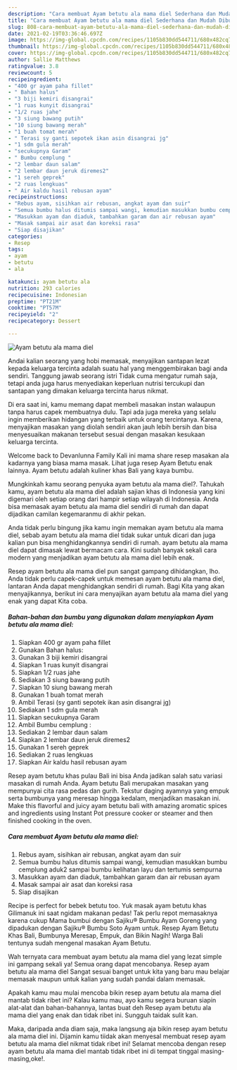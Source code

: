 ```yaml
---
description: "Cara membuat Ayam betutu ala mama diel Sederhana dan Mudah Dibuat"
title: "Cara membuat Ayam betutu ala mama diel Sederhana dan Mudah Dibuat"
slug: 808-cara-membuat-ayam-betutu-ala-mama-diel-sederhana-dan-mudah-dibuat
date: 2021-02-19T03:36:46.697Z
image: https://img-global.cpcdn.com/recipes/1105b830dd544711/680x482cq70/ayam-betutu-ala-mama-diel-foto-resep-utama.jpg
thumbnail: https://img-global.cpcdn.com/recipes/1105b830dd544711/680x482cq70/ayam-betutu-ala-mama-diel-foto-resep-utama.jpg
cover: https://img-global.cpcdn.com/recipes/1105b830dd544711/680x482cq70/ayam-betutu-ala-mama-diel-foto-resep-utama.jpg
author: Sallie Matthews
ratingvalue: 3.8
reviewcount: 5
recipeingredient:
- "400 gr ayam paha fillet"
- " Bahan halus"
- "3 biji kemiri disangrai"
- "1 ruas kunyit disangrai"
- "1/2 ruas jahe"
- "3 siung bawang putih"
- "10 siung bawang merah"
- "1 buah tomat merah"
- " Terasi sy ganti sepotek ikan asin disangrai jg"
- "1 sdm gula merah"
- "secukupnya Garam"
- " Bumbu cemplung "
- "2 lembar daun salam"
- "2 lembar daun jeruk diremes2"
- "1 sereh geprek"
- "2 ruas lengkuas"
- " Air kaldu hasil rebusan ayam"
recipeinstructions:
- "Rebus ayam, sisihkan air rebusan, angkat ayam dan suir"
- "Semua bumbu halus ditumis sampai wangi, kemudian masukkan bumbu cemplung aduk2 sampai bumbu kelihatan layu dan tertumis sempurna"
- "Masukkan ayam dan diaduk, tambahkan garam dan air rebusan ayam"
- "Masak sampai air asat dan koreksi rasa"
- "Siap disajikan"
categories:
- Resep
tags:
- ayam
- betutu
- ala

katakunci: ayam betutu ala 
nutrition: 293 calories
recipecuisine: Indonesian
preptime: "PT21M"
cooktime: "PT57M"
recipeyield: "2"
recipecategory: Dessert

---
```



![Ayam betutu ala mama diel](https://img-global.cpcdn.com/recipes/1105b830dd544711/680x482cq70/ayam-betutu-ala-mama-diel-foto-resep-utama.jpg)

Andai kalian seorang yang hobi memasak, menyajikan santapan lezat kepada keluarga tercinta adalah suatu hal yang menggembirakan bagi anda sendiri. Tanggung jawab seorang istri Tidak cuma mengatur rumah saja, tetapi anda juga harus menyediakan keperluan nutrisi tercukupi dan santapan yang dimakan keluarga tercinta harus nikmat.

Di era  saat ini, kamu memang dapat membeli masakan instan walaupun tanpa harus capek membuatnya dulu. Tapi ada juga mereka yang selalu ingin memberikan hidangan yang terbaik untuk orang tercintanya. Karena, menyajikan masakan yang diolah sendiri akan jauh lebih bersih dan bisa menyesuaikan makanan tersebut sesuai dengan masakan kesukaan keluarga tercinta. 

Welcome back to Devanlunna Family Kali ini mama share resep masakan ala kadarnya yang biasa mama masak. Lihat juga resep Ayam Betutu enak lainnya. Ayam betutu adalah kuliner khas Bali yang kaya bumbu.

Mungkinkah kamu seorang penyuka ayam betutu ala mama diel?. Tahukah kamu, ayam betutu ala mama diel adalah sajian khas di Indonesia yang kini digemari oleh setiap orang dari hampir setiap wilayah di Indonesia. Anda bisa memasak ayam betutu ala mama diel sendiri di rumah dan dapat dijadikan camilan kegemaranmu di akhir pekan.

Anda tidak perlu bingung jika kamu ingin memakan ayam betutu ala mama diel, sebab ayam betutu ala mama diel tidak sukar untuk dicari dan juga kalian pun bisa menghidangkannya sendiri di rumah. ayam betutu ala mama diel dapat dimasak lewat bermacam cara. Kini sudah banyak sekali cara modern yang menjadikan ayam betutu ala mama diel lebih enak.

Resep ayam betutu ala mama diel pun sangat gampang dihidangkan, lho. Anda tidak perlu capek-capek untuk memesan ayam betutu ala mama diel, lantaran Anda dapat menghidangkan sendiri di rumah. Bagi Kita yang akan menyajikannya, berikut ini cara menyajikan ayam betutu ala mama diel yang enak yang dapat Kita coba.

<!--inarticleads1-->

##### Bahan-bahan dan bumbu yang digunakan dalam menyiapkan Ayam betutu ala mama diel:

1. Siapkan 400 gr ayam paha fillet
1. Gunakan  Bahan halus:
1. Gunakan 3 biji kemiri disangrai
1. Siapkan 1 ruas kunyit disangrai
1. Siapkan 1/2 ruas jahe
1. Sediakan 3 siung bawang putih
1. Siapkan 10 siung bawang merah
1. Gunakan 1 buah tomat merah
1. Ambil  Terasi (sy ganti sepotek ikan asin disangrai jg)
1. Sediakan 1 sdm gula merah
1. Siapkan secukupnya Garam
1. Ambil  Bumbu cemplung :
1. Sediakan 2 lembar daun salam
1. Siapkan 2 lembar daun jeruk diremes2
1. Gunakan 1 sereh geprek
1. Sediakan 2 ruas lengkuas
1. Siapkan  Air kaldu hasil rebusan ayam


Resep ayam betutu khas pulau Bali ini bisa Anda jadikan salah satu variasi masakan di rumah Anda. Ayam betutu Bali merupakan masakan yang mempunyai cita rasa pedas dan gurih. Tekstur daging ayamnya yang empuk serta bumbunya yang meresap hingga kedalam, menjadikan masakan ini. Make this flavorful and juicy ayam betutu bali with amazing aromatic spices and ingredients using Instant Pot pressure cooker or steamer and then finished cooking in the oven. 

<!--inarticleads2-->

##### Cara membuat Ayam betutu ala mama diel:

1. Rebus ayam, sisihkan air rebusan, angkat ayam dan suir
1. Semua bumbu halus ditumis sampai wangi, kemudian masukkan bumbu cemplung aduk2 sampai bumbu kelihatan layu dan tertumis sempurna
1. Masukkan ayam dan diaduk, tambahkan garam dan air rebusan ayam
1. Masak sampai air asat dan koreksi rasa
1. Siap disajikan


Recipe is perfect for bebek betutu too. Yuk masak ayam betutu khas Gilimanuk ini saat ngidam makanan pedas! Tak perlu repot memasaknya karena cukup Mama bumbui dengan Sajiku® Bumbu Ayam Goreng yang dipadukan dengan Sajiku® Bumbu Soto Ayam untuk. Resep Ayam Betutu Khas Bali, Bumbunya Meresap, Empuk, dan Bikin Nagih! Warga Bali tentunya sudah mengenal masakan Ayam Betutu. 

Wah ternyata cara membuat ayam betutu ala mama diel yang lezat simple ini gampang sekali ya! Semua orang dapat mencobanya. Resep ayam betutu ala mama diel Sangat sesuai banget untuk kita yang baru mau belajar memasak maupun untuk kalian yang sudah pandai dalam memasak.

Apakah kamu mau mulai mencoba bikin resep ayam betutu ala mama diel mantab tidak ribet ini? Kalau kamu mau, ayo kamu segera buruan siapin alat-alat dan bahan-bahannya, lantas buat deh Resep ayam betutu ala mama diel yang enak dan tidak ribet ini. Sungguh taidak sulit kan. 

Maka, daripada anda diam saja, maka langsung aja bikin resep ayam betutu ala mama diel ini. Dijamin kamu tiidak akan menyesal membuat resep ayam betutu ala mama diel nikmat tidak ribet ini! Selamat mencoba dengan resep ayam betutu ala mama diel mantab tidak ribet ini di tempat tinggal masing-masing,oke!.

